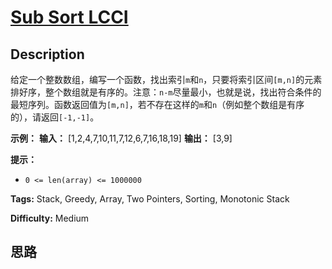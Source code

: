# [Sub Sort LCCI][title]

## Description

给定一个整数数组，编写一个函数，找出索引`m`和`n`，只要将索引区间`[m,n]`的元素排好序，整个数组就是有序的。注意：`n-m`尽量最小，也就是说，找出符合条件的最短序列。函数返回值为`[m,n]`，若不存在这样的`m`和`n`（例如整个数组是有序的），请返回`[-1,-1]`。

**示例：**
            **输入：** [1,2,4,7,10,11,7,12,6,7,16,18,19]    **输出：** [3,9]    

**提示：**

  * `0 <= len(array) <= 1000000`


**Tags:** Stack, Greedy, Array, Two Pointers, Sorting, Monotonic Stack

**Difficulty:** Medium

## 思路

[title]: https://leetcode-cn.com/problems/sub-sort-lcci
